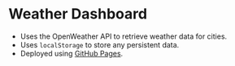 # Weather Dashboard

- Uses the OpenWeather API to retrieve weather data for cities.
- Uses `localStorage` to store any persistent data.
- Deployed using [GitHub Pages](https://startanant.github.io/weather-dashboard/).